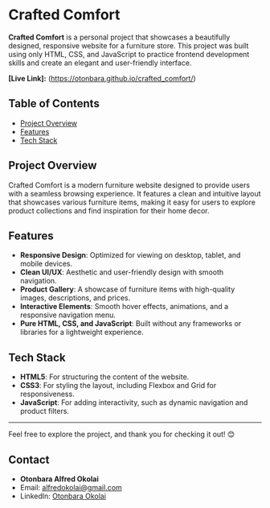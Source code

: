 # Crafted Comfort

**Crafted Comfort** is a personal project that showcases a beautifully designed, responsive website for a furniture store. This project was built using only HTML, CSS, and JavaScript to practice frontend development skills and create an elegant and user-friendly interface.

**[Live Link]:** (https://otonbara.github.io/crafted_comfort/)

## Table of Contents
- [Project Overview](#project-overview)
- [Features](#features)
- [Tech Stack](#tech-stack)

## Project Overview
Crafted Comfort is a modern furniture website designed to provide users with a seamless browsing experience. It features a clean and intuitive layout that showcases various furniture items, making it easy for users to explore product collections and find inspiration for their home decor.

## Features
- **Responsive Design**: Optimized for viewing on desktop, tablet, and mobile devices.
- **Clean UI/UX**: Aesthetic and user-friendly design with smooth navigation.
- **Product Gallery**: A showcase of furniture items with high-quality images, descriptions, and prices.
- **Interactive Elements**: Smooth hover effects, animations, and a responsive navigation menu.
- **Pure HTML, CSS, and JavaScript**: Built without any frameworks or libraries for a lightweight experience.

## Tech Stack
- **HTML5**: For structuring the content of the website.
- **CSS3**: For styling the layout, including Flexbox and Grid for responsiveness.
- **JavaScript**: For adding interactivity, such as dynamic navigation and product filters.

---

Feel free to explore the project, and thank you for checking it out! 😊

## Contact
- **Otonbara Alfred Okolai**
- Email: [alfredokolai@gmail.com](mailto:alfredokolai@gmail.com)
- LinkedIn: [Otonbara Okolai](https://www.linkedin.com/in/otonbaraokolai/)
